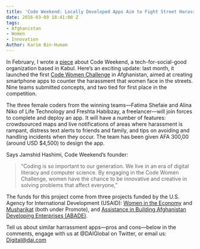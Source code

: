 ```yaml
---
title: 'Code Weekend: Locally Developed Apps Aim to Fight Street Harassment'
date: 2016-03-09 18:41:00 Z
tags:
- Afghanistan
- Women
- Innovation
Author: Karim Bin-Humam
---
```


In February, I wrote a [piece](http://dai-global-digital.com/2016/02/23/sowing-the-seeds-of-a-tech-for-social-good-ecosystem-in-afghanistan.html) about Code Weekend, a tech-for-social-good organization based in Kabul. Here’s an exciting update: last month, it launched the first [Code Women Challenge](http://challenge.codeweekend.af/register.php) in Afghanistan, aimed at creating smartphone apps to counter the harassment that women face in the streets. Nine teams submitted concepts, and two tied for first place in the competition.

The three female coders from the winning teams—Fatima Shefaie and Alina Niko of Life Technology and Freshta Habibzay, a freelancer—will join forces to complete and deploy an app. It will have a number of features: crowdsourced maps and live notifications of areas where harassment is rampant, distress text alerts to friends and family, and tips on avoiding and handling incidents when they occur. The team has been given AFA 300,00 (around USD $4,500) to design the app.

Says Jamshid Hashimi, Code Weekend’s founder:

> “Coding is so important to our generation. We live in an era of digital literacy and computer science. By engaging in the Code Women Challenge, women have the chance to be innovative and creative in solving problems that affect everyone,”

The funds for this project come from three projects funded by the U.S. Agency for International Development (USAID): [Women in the Economy](http://dai.com/our-work/projects/afghanistan%E2%80%94women-economy-wie) and [Musharikat](http://dai.com/our-work/projects/afghanistan%E2%80%94musharikat) (both under Promote), and [Assistance in Building Afghanistan Developing Enterprises (ABADE)](http://dai.com/our-work/projects/afghanistan%E2%80%94assistance-building-afghanistan-development-enterprise-abade).

Tell us about similar harrassment apps—pros and cons—below in the comments, engage with us at @DAIGlobal on Twitter, or email us: Digital@dai.com